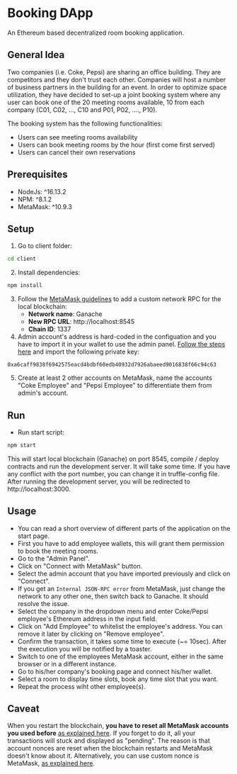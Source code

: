 # Booking DApp

An Ethereum based decentralized room booking application.

## General Idea

Two companies (i.e. Coke, Pepsi) are sharing an office building. They are competitors and they don't trust each other. Companies will host a number of business partners in the building for an event. In order to optimize space utilization, they have decided to set-up a joint booking system where any user can book one of the 20 meeting rooms available, 10 from each company (C01, C02, ..., C10 and P01, P02, ...., P10).

The booking system has the following functionalities:

- Users can see meeting rooms availability
- Users can book meeting rooms by the hour (first come first served)
- Users can cancel their own reservations

## Prerequisites

- NodeJs: ^16.13.2
- NPM: ^8.1.2
- MetaMask: ^10.9.3

## Setup

1. Go to client folder:
```sh
cd client
```
2. Install dependencies:
```sh
npm install
```
3. Follow the  [MetaMask guidelines](https://metamask.zendesk.com/hc/en-us/articles/360043227612-How-to-add-a-custom-network-RPC) to add a custom network RPC for the local blockchain:
    - **Network name**: Ganache
    - **New RPC URL**: http://localhost:8545
    - **Chain ID**: 1337
4. Admin account's address is hard-coded in the configuation and you have to import it in your wallet to use the admin panel. [Follow the steps here](https://metamask.zendesk.com/hc/en-us/articles/360015489331-How-to-import-an-Account) and import the following private key:
```
0xa6caff9838f6942575eacd4bdbf60edb40932d7926abaeed9016838f66c94c63
```
5. Create at least 2 other accounts on MetaMask, name the accounts "Coke Employee" and "Pepsi Employee" to differentiate them from admin's account.

## Run

- Run start script:
```sh
npm start
```

This will start local blockchain (Ganache) on port 8545, compile / deploy contracts and run the development server. It will take some time. If you have any conflict with the port number, you can change it in truffle-config file. After running the development server, you will be redirected to http://localhost:3000.

## Usage
 - You can read a short overview of different parts of the application on the start page.
 - First you have to add employee wallets, this will grant them permission to book the meeting rooms.
 - Go to the "Admin Panel".
 - Click on "Connect with MetaMask" button.
 - Select the admin account that you have imported previously and click on "Connect".
 - If you get an `Internal JSON-RPC error` from MetaMask, just change the network to any other one, then switch back to Ganache. It should resolve the issue.
 - Select the company in the dropdown menu and enter Coke/Pepsi employee's Ethereum address in the input field.
 - Click on "Add Employee" to whitelist the employee's address. You can remove it later by clicking on "Remove employee".
 - Confirm the transaction, it takes some time to execute (~= 10sec). After the execution you will be notified by a toaster.
 - Switch to one of the employees MetaMask account, either in the same browser or in a different instance.
 - Go to his/her company's booking page and connect his/her wallet.
 - Select a room to display time slots, book any time slot that you want.
 - Repeat the process wiht other employee(s).

## Caveat
When you restart the blockchain, **you have to reset all MetaMask accounts you used before** [as explained here](https://metamask.zendesk.com/hc/en-us/articles/360015488891-How-to-reset-your-wallet). If you forget to do it, all your transactions will stuck and displayed as "pending". The reason is that account nonces are reset when the blockchain restarts and MetaMask doesn't know about it. Alternatively, you can use custom nonce is MetaMask, [as explained here](https://metamask.zendesk.com/hc/en-us/articles/360015489251).
